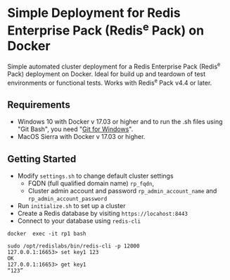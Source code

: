 # Simple Deployment for Redis Enterprise Pack (Redis<sup>e</sup> Pack) on Docker 

Simple automated cluster deployment for a Redis Enterprise Pack (Redis<sup>e</sup> Pack) deployment on Docker. Ideal for build up and teardown of test environments or functional tests. Works with Redis<sup>e</sup> Pack v4.4 or later. 

## Requirements
- Windows 10 with Docker v 17.03 or higher and to run the .sh files using "Git Bash", you need "[Git for Windows](https://git-for-windows.github.io/)".
- MacOS Sierra with Docker v 17.03 or higher.

## Getting Started
- Modify ```settings.sh``` to change default cluster settings
  - FQDN (full qualified domain name) ```rp_fqdn```, 
  - Cluster admin account and password ```rp_admin_account_name``` and ```rp_admin_account_password```
- Run ```initialize.sh``` to set up a cluster
- Create a Redis database by visiting ```https://locahost:8443``` 
- Connect to your database using ```redis-cli``` 
```
docker  exec -it rp1 bash
```
```
sudo /opt/redislabs/bin/redis-cli -p 12000
127.0.0.1:16653> set key1 123
OK
127.0.0.1:16653> get key1
“123”
```